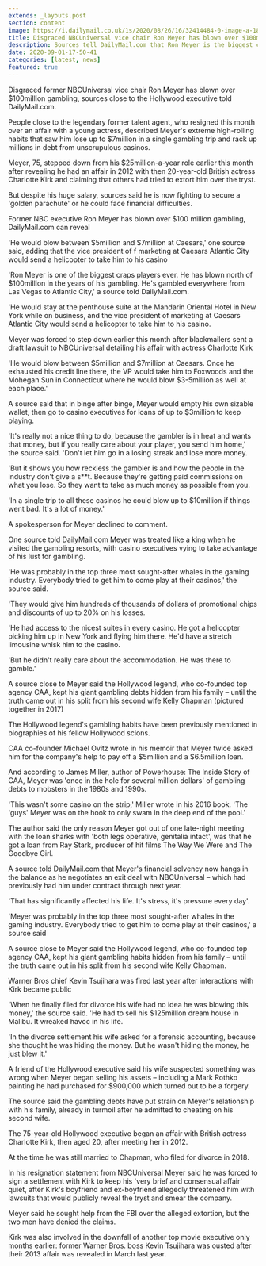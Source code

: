 ```yaml
---
extends: _layouts.post
section: content
image: https://i.dailymail.co.uk/1s/2020/08/26/16/32414484-0-image-a-18_1598454009510.jpg 
title: Disgraced NBCUniversal vice chair Ron Meyer has blown over $100million gambling 
description: Sources tell DailyMail.com that Ron Meyer is the biggest craps player ever and has gambled everywhere from Las Vegas to Atlantic City. 
date: 2020-09-01-17-50-41 
categories: [latest, news] 
featured: true 
--- 
```

Disgraced former NBCUniversal vice chair Ron Meyer has blown over $100million gambling, sources close to the Hollywood executive told DailyMail.com.

People close to the legendary former talent agent, who resigned this month over an affair with a young actress, described Meyer's extreme high-rolling habits that saw him lose up to $7million in a single gambling trip and rack up millions in debt from unscrupulous casinos.

Meyer, 75, stepped down from his $25million-a-year role earlier this month after revealing he had an affair in 2012 with then 20-year-old British actress Charlotte Kirk and claiming that others had tried to extort him over the tryst.

But despite his huge salary, sources said he is now fighting to secure a 'golden parachute' or he could face financial difficulties. 

Former NBC executive Ron Meyer has blown over $100 million gambling, DailyMail.com can reveal 

'He would blow between $5million and $7million at Caesars,' one source said, adding that the vice president of f marketing at Caesars Atlantic City would send a helicopter to take him to his casino

'Ron Meyer is one of the biggest craps players ever. He has blown north of $100million in the years of his gambling. He's gambled everywhere from Las Vegas to Atlantic City,' a source told DailyMail.com.

'He would stay at the penthouse suite at the Mandarin Oriental Hotel in New York while on business, and the vice president of marketing at Caesars Atlantic City would send a helicopter to take him to his casino.

Meyer was forced to step down earlier this month after blackmailers sent a draft lawsuit to NBCUniversal detailing his affair with actress Charlotte Kirk

'He would blow between $5million and $7million at Caesars. Once he exhausted his credit line there, the VP would take him to Foxwoods and the Mohegan Sun in Connecticut where he would blow $3-5million as well at each place.'

A source said that in binge after binge, Meyer would empty his own sizable wallet, then go to casino executives for loans of up to $3million to keep playing.

'It's really not a nice thing to do, because the gambler is in heat and wants that money, but if you really care about your player, you send him home,' the source said. 'Don't let him go in a losing streak and lose more money.

'But it shows you how reckless the gambler is and how the people in the industry don't give a s**t. Because they're getting paid commissions on what you lose. So they want to take as much money as possible from you.

'In a single trip to all these casinos he could blow up to $10million if things went bad. It's a lot of money.'

A spokesperson for Meyer declined to comment. 

One source told DailyMail.com Meyer was treated like a king when he visited the gambling resorts, with casino executives vying to take advantage of his lust for gambling.

'He was probably in the top three most sought-after whales in the gaming industry. Everybody tried to get him to come play at their casinos,' the source said.

'They would give him hundreds of thousands of dollars of promotional chips and discounts of up to 20% on his losses.

'He had access to the nicest suites in every casino. He got a helicopter picking him up in New York and flying him there. He'd have a stretch limousine whisk him to the casino.

'But he didn't really care about the accommodation. He was there to gamble.'

A source close to Meyer said the Hollywood legend, who co-founded top agency CAA, kept his giant gambling debts hidden from his family – until the truth came out in his split from his second wife Kelly Chapman (pictured together in 2017)

The Hollywood legend's gambling habits have been previously mentioned in biographies of his fellow Hollywood scions.

CAA co-founder Michael Ovitz wrote in his memoir that Meyer twice asked him for the company's help to pay off a $5million and a $6.5million loan.

And according to James Miller, author of Powerhouse: The Inside Story of CAA, Meyer was 'once in the hole for several million dollars' of gambling debts to mobsters in the 1980s and 1990s.

'This wasn't some casino on the strip,' Miller wrote in his 2016 book. 'The 'guys' Meyer was on the hook to only swam in the deep end of the pool.'

The author said the only reason Meyer got out of one late-night meeting with the loan sharks with 'both legs operative, genitalia intact', was that he got a loan from Ray Stark, producer of hit films The Way We Were and The Goodbye Girl.

A source told DailyMail.com that Meyer's financial solvency now hangs in the balance as he negotiates an exit deal with NBCUniversal – which had previously had him under contract through next year.  

'That has significantly affected his life. It's stress, it's pressure every day'. 

'Meyer was probably in the top three most sought-after whales in the gaming industry. Everybody tried to get him to come play at their casinos,' a source said

A source close to Meyer said the Hollywood legend, who co-founded top agency CAA, kept his giant gambling habits hidden from his family – until the truth came out in his split from his second wife Kelly Chapman.

Warner Bros chief Kevin Tsujihara was fired last year after interactions with Kirk became public

'When he finally filed for divorce his wife had no idea he was blowing this money,' the source said. 'He had to sell his $125million dream house in Malibu. It wreaked havoc in his life.

'In the divorce settlement his wife asked for a forensic accounting, because she thought he was hiding the money. But he wasn't hiding the money, he just blew it.'

A friend of the Hollywood executive said his wife suspected something was wrong when Meyer began selling his assets – including a Mark Rothko painting he had purchased for $900,000 which turned out to be a forgery.

The source said the gambling debts have put strain on Meyer's relationship with his family, already in turmoil after he admitted to cheating on his second wife.

The 75-year-old Hollywood executive began an affair with British actress Charlotte Kirk, then aged 20, after meeting her in 2012.

At the time he was still married to Chapman, who filed for divorce in 2018.

In his resignation statement from NBCUniversal Meyer said he was forced to sign a settlement with Kirk to keep his 'very brief and consensual affair' quiet, after Kirk's boyfriend and ex-boyfriend allegedly threatened him with lawsuits that would publicly reveal the tryst and smear the company.

Meyer said he sought help from the FBI over the alleged extortion, but the two men have denied the claims.

Kirk was also involved in the downfall of another top movie executive only months earlier: former Warner Bros. boss Kevin Tsujihara was ousted after their 2013 affair was revealed in March last year.

